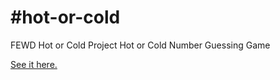 #hot-or-cold
===========

FEWD Hot or Cold Project
Hot or Cold Number Guessing Game

[See it here.]( http://caseybennington.github.io/hot-or-cold/)
